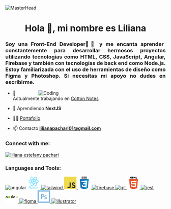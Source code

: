![MasterHead](https://user-images.githubusercontent.com/98620685/172761432-2e6a146d-47fe-40a3-810a-49baad34d7bb.png)
<h1 align="center">Hola 👋, mi nombre es Liliana</h1>
<h3 align="justify">Soy una Front-End Developer👩‍💻 y me encanta aprender constantemente para desarrollar hermosos proyectos utilizando tecnologías como HTML, CSS, JavaScript, Angular, Firebase y también con tecnologías de back end como  Node.js. Estoy familiarizada con el uso de herramientas de diseño como Figma y Photoshop. Si necesitas mi apoyo no dudes en escribirme.</h3>
<img align="right" alt="Coding" width="400" src="https://user-images.githubusercontent.com/98620685/172763447-c7b4066d-1165-44aa-af16-1003e6744d02.png">

- 🔭Actualmente trabajando en [Cotton Notes](https://github.com/lilianaEstefanyPachari/LIM017-notes)

- 🌱 Aprendiendo **NextJS**

- 👨‍💻 [Portafolio](https://portafolio-lili.vercel.app/)

- 📫 Contacto **lilianapachari01@gmail.com**

<h3 align="left">Connect with me:</h3>
<p align="left">
<a href="https://linkedin.com/in/liliana estefany pachari" target="blank"><img align="center" src="https://raw.githubusercontent.com/rahuldkjain/github-profile-readme-generator/master/src/images/icons/Social/linked-in-alt.svg" alt="liliana estefany pachari" height="30" width="40" /></a>
</p>

<h3 align="left">Languages and Tools:</h3>
<p align="left">
  <img src="https://angular.io/assets/images/logos/angular/angular.svg" alt="angular" width="40" height="40"/> </a> <a href="https://www.w3schools.com/css/" target="_blank" rel="noreferrer"> <a href="https://reactjs.org/" target="_blank" rel="noreferrer"> <img src="https://raw.githubusercontent.com/devicons/devicon/master/icons/react/react-original-wordmark.svg" alt="react" width="40" height="40"/> </a> <a href="https://tailwindcss.com/" target="_blank" rel="noreferrer"> <img src="https://www.vectorlogo.zone/logos/tailwindcss/tailwindcss-icon.svg" alt="tailwind" width="40" height="40"/> </a> <a href="https://www.typescriptlang.org/" target="_blank" rel="noreferrer"> 
  <a href="https://developer.mozilla.org/en-US/docs/Web/JavaScript" target="_blank" rel="noreferrer"> <img src="https://raw.githubusercontent.com/devicons/devicon/master/icons/javascript/javascript-original.svg" alt="javascript" width="40" height="40"/> </a>
<a href="https://www.w3schools.com/css/" target="_blank" rel="noreferrer"> <img src="https://raw.githubusercontent.com/devicons/devicon/master/icons/css3/css3-original-wordmark.svg" alt="css3" width="40" height="40"/> </a> 
  <a href="https://firebase.google.com/" target="_blank" rel="noreferrer"> <img src="https://www.vectorlogo.zone/logos/firebase/firebase-icon.svg" alt="firebase" width="40" height="40"/> </a> <a href="https://git-scm.com/" target="_blank" rel="noreferrer"> <img src="https://www.vectorlogo.zone/logos/git-scm/git-scm-icon.svg" alt="git" width="40" height="40"/> </a> <a href="https://www.w3.org/html/" target="_blank" rel="noreferrer"> <img src="https://raw.githubusercontent.com/devicons/devicon/master/icons/html5/html5-original-wordmark.svg" alt="html5" width="40" height="40"/> </a>  <a href="https://jestjs.io" target="_blank" rel="noreferrer"> <img src="https://www.vectorlogo.zone/logos/jestjsio/jestjsio-icon.svg" alt="jest" width="40" height="40"/> </a> <a href="https://nodejs.org" target="_blank" rel="noreferrer"> <img src="https://raw.githubusercontent.com/devicons/devicon/master/icons/nodejs/nodejs-original-wordmark.svg" alt="nodejs" width="40" height="40"/> </a>
  <a href="https://www.figma.com/" target="_blank" rel="noreferrer"> <img src="https://www.vectorlogo.zone/logos/figma/figma-icon.svg" alt="figma" width="40" height="40"/> </a> 
  <a href="https://www.photoshop.com/en" target="_blank" rel="noreferrer"> <img src="https://raw.githubusercontent.com/devicons/devicon/master/icons/photoshop/photoshop-line.svg" alt="photoshop" width="40" height="40"/> </a> 
  <a href="https://www.adobe.com/in/products/illustrator.html" target="_blank" rel="noreferrer"> <img src="https://www.vectorlogo.zone/logos/adobe_illustrator/adobe_illustrator-icon.svg" alt="illustrator" width="40" height="40"/> </a> 
</p>
